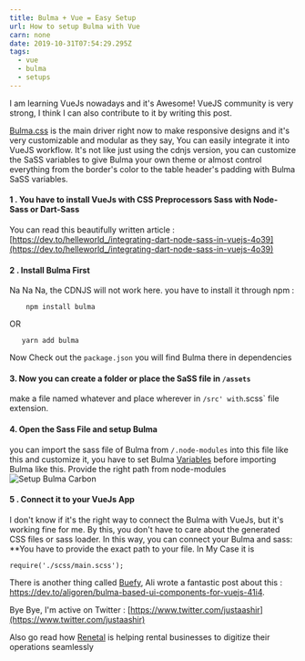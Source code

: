 ```yaml
---
title: Bulma + Vue = Easy Setup
url: How to setup Bulma with Vue
carn: none
date: 2019-10-31T07:54:29.295Z
tags:
  - vue
  - bulma
  - setups
---
```

I am learning VueJs nowadays and it's Awesome! VueJS community is very strong, I think I can also contribute to it by writing this post.

[Bulma.css](http://bulma.io) is the main driver right now to make responsive designs and it's very customizable and modular as they say, You can easily integrate it into VueJS workflow. It's not like just using the cdnjs version, you can customize the SaSS variables to give Bulma your own theme or almost control everything from the border's color to the table header's padding with Bulma SaSS variables.

#### 1 . You have to install VueJs with CSS Preprocessors Sass with Node-Sass or Dart-Sass

You can read this beautifully written article : [https://dev.to/helleworld_/integrating-dart-node-sass-in-vuejs-4o39](https://dev.to/helleworld_/integrating-dart-node-sass-in-vuejs-4o39)

#### 2 . Install Bulma First

Na Na Na, the CDNJS will not work here. you have to install it through npm :

```
    npm install bulma
```

OR

```
   yarn add bulma
```

Now Check out the `package.json` you will find Bulma there in dependencies

#### 3. Now you can create a folder or place the SaSS file in `/assets`

make a file named whatever and place wherever in `/src' with`.scss` file extension.

#### 4. Open the Sass File and setup Bulma

you can import the sass file of Bulma from `/.node-modules` into this file like this and customize it, you have to set Bulma [Variables](https://bulma.io/documentation/customize/variables/) before importing Bulma like this. Provide the right path from node-modules ![Setup Bulma Carbon](https://thepracticaldev.s3.amazonaws.com/i/hdtbma337wcz4318ad51.png)

#### 5 . Connect it to your VueJs App

I don't know if it's the right way to connect the Bulma with VueJs, but it's working fine for me. By this, you don't have to care about the generated CSS files or sass loader. In this way, you can connect your Bulma and sass: \*\*You have to provide the exact path to your file. In My Case it is

```
require('./scss/main.scss');
```

There is another thing called [Buefy](https://www.buefy.org), Ali wrote a fantastic post about this : <https://dev.to/aligoren/bulma-based-ui-components-for-vuejs-41i4>.

Bye Bye, I'm active on Twitter : [https://www.twitter.com/justaashir](https://www.twitter.com/justaashir)

Also go read how [Renetal](nttps://renetal.com) is helping rental businesses to digitize their operations seamlessly
